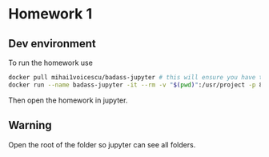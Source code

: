 # Homework 1

## Dev environment

To run the homework use
```bash
docker pull mihai1voicescu/badass-jupyter # this will ensure you have the latest version
docker run --name badass-jupyter -it --rm -v "$(pwd)":/usr/project -p 8888:8888 -v /var/run/docker.sock:/var/run/docker.sock mihai1voicescu/badass-jupyter
```

Then open the homework in jupyter.

## Warning
Open the root of the folder so jupyter can see all folders.
